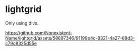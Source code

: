 # lightgrid

Only using divs.

https://github.com/Nonexistent-Name/lightgrid/assets/58897346/91199e4c-8321-4a27-88d3-c79c8325d55e


